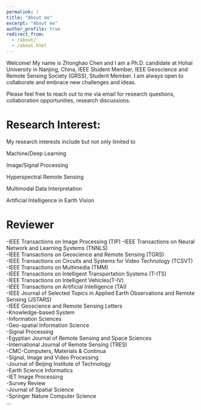 ```yaml
---
permalink: /
title: "About me"
excerpt: "About me"
author_profile: true
redirect_from: 
  - /about/
  - /about.html
---
```


Welcome! My name is Zhonghao Chen and I am a Ph.D. candidate at Hohai University in Nanjing, China, IEEE Student Member, IEEE Geoscience and Remote Sensing Society (GRSS), Student Member. I am always open to collaborate and embrace new challenges and ideas. 

Please feel free to reach out to me via email for research questions, collaboration opportunities, research discussions.

Research Interest:
======
My research interests include but not only limited to

Machine/Deep Learning

Image/Signal Processing

Hyperspectral Remote Sensing

Multimodal Data Interpretation

Artificial Intelligence in Earth Vision




Reviewer
======
-IEEE Transactions on Image Processing (TIP)<be>
-IEEE Transactions on Neural Network and Learning Systems (TNNLS)<br>
-IEEE Transactions on Geoscience and Remote Sensing (TGRS)<br>
-IEEE Transactions on Circuits and Systems for Video Technology (TCSVT)<br>
-IEEE Transactions on Multimedia (TMM)<br>
-IEEE Transactions on Intelligent Transportation Systems (T-ITS)<br>
-IEEE Transactions on Intelligent Vehicles(T-IV)<br>
-IEEE Transactions on Artificial Intelligence (TAI)<br>
-IEEE Journal of Selected Topics in Applied Earth Observations and Remote Sensing (JSTARS)<br>
-IEEE Geoscience and Remote Sensing Letters<br>
-Knowledge-based System<br>
-Information Sciences<br>
-Geo-spatial Information Science<br>
-Signal Processing<br>
-Egyptian Journal of Remote Sensing and Space Sciences<br>
-International Journal of Remote Sensing (TRES)<br>
-CMC-Computers, Materials & Continua<br>
-Signal, Image and Video Processing<br>
-Journal of Beijing Institute of Technology<br>
-Earth Science Informatics<br>
-IET Image Processing<br>
-Survey Review <br>
-Journal of Spatial Science<br>
-Springer Nature Computer Science<br>
...
